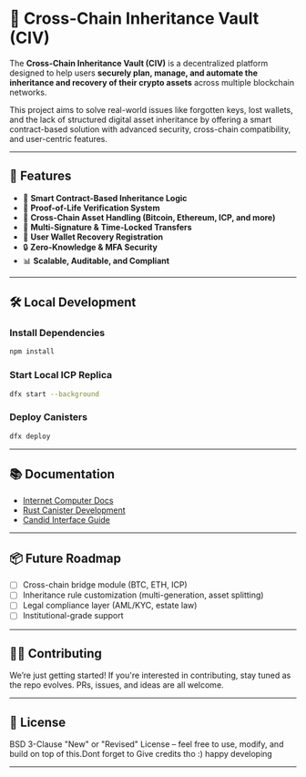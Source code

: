  # 🧬 Cross-Chain Inheritance Vault (CIV)

 The **Cross-Chain Inheritance Vault (CIV)** is a decentralized platform designed to help users **securely plan, manage, and automate the inheritance and recovery of their crypto assets** across multiple blockchain networks.

 This project aims to solve real-world issues like forgotten keys, lost wallets, and the lack of structured digital asset inheritance by offering a smart contract-based solution with advanced security, cross-chain compatibility, and user-centric features.

 ---

 ## 🚀 Features

 - 🔐 **Smart Contract-Based Inheritance Logic**
 - 🧠 **Proof-of-Life Verification System**
 - 🔄 **Cross-Chain Asset Handling (Bitcoin, Ethereum, ICP, and more)**
 - 💼 **Multi-Signature & Time-Locked Transfers**
 - 🧾 **User Wallet Recovery Registration**
 - 🔒 **Zero-Knowledge & MFA Security**
 - 📊 **Scalable, Auditable, and Compliant**

 ---

 ## 🛠️ Local Development

 ### Install Dependencies

 ```bash
 npm install
 ```

 ### Start Local ICP Replica

 ```bash
 dfx start --background
 ```

 ### Deploy Canisters

 ```bash
 dfx deploy
 ```

 ---

 ## 📚 Documentation

 - [Internet Computer Docs](https://internetcomputer.org/docs/current/)
 - [Rust Canister Development](https://internetcomputer.org/docs/current/developer-docs/backend/rust/)
 - [Candid Interface Guide](https://internetcomputer.org/docs/current/developer-docs/backend/candid/)

 ---

 ## 📦 Future Roadmap

 - [ ] Cross-chain bridge module (BTC, ETH, ICP)
 - [ ] Inheritance rule customization (multi-generation, asset splitting)
 - [ ] Legal compliance layer (AML/KYC, estate law)
 - [ ] Institutional-grade support

 ---

 ## 🧑‍💻 Contributing

 We’re just getting started! If you're interested in contributing, stay tuned as the repo evolves. PRs, issues, and ideas are all welcome.

 ---

 ## 📝 License

 BSD 3-Clause "New" or "Revised" License – feel free to use, modify, and build on top of this.Dont forget to Give credits tho :) happy developing

 ---
